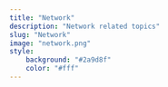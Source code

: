 ```yaml
---
title: "Network"
description: "Network related topics"
slug: "Network"
image: "network.png"
style:
    background: "#2a9d8f"
    color: "#fff"
---
```

